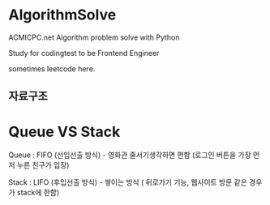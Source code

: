 # AlgorithmSolve

ACMICPC.net Algorithm problem solve with Python

Study for codingtest to be Frontend Engineer

sometimes leetcode here.


## 자료구조 ##

# Queue VS Stack 

Queue : FIFO (선입선출 방식) - 영화관 줄서기생각하면 편함 (로그인 버튼을 가장 먼저 누른 친구가 입장)

Stack : LIFO (후입선출 방식) - 쌓이는 방식 ( 뒤로가기 기능, 웹사이트 방문 같은 경우가 stack에 한함)




